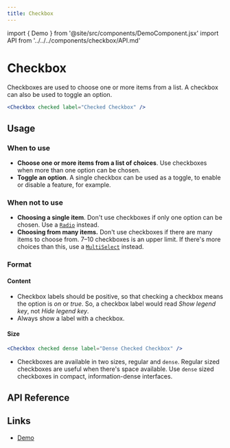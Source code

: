 ```yaml
---
title: Checkbox
---
```


import { Demo } from '@site/src/components/DemoComponent.jsx'
import API from '../../../components/checkbox/API.md'

# Checkbox

Checkboxes are used to choose one or more items from a list. A checkbox can also be used to toggle an option.

<Demo
    path="checkbox--checked"
    args="label:Checked Checkbox"
    height="120px"
/>

```jsx
<Checkbox checked label="Checked Checkbox" />
```

## Usage

### When to use

-   **Choose one or more items from a list of choices**. Use checkboxes when more than one option can be chosen.
-   **Toggle an option**. A single checkbox can be used as a toggle, to enable or disable a feature, for example.

### When not to use

-   **Choosing a single item**. Don't use checkboxes if only one option can be chosen. Use a [`Radio`](radio.md) instead.
-   **Choosing from many items.** Don't use checkboxes if there are many items to choose from. 7–10 checkboxes is an upper limit. If there's more choices than this, use a [`MultiSelect`](select.md) instead.

### Format

#### Content

-   Checkbox labels should be positive, so that checking a checkbox means the option is _on_ or _true_. So, a checkbox label would read _Show legend key_, not _Hide legend key_.
-   Always show a label with a checkbox.

#### Size

<Demo
    path="checkbox--checked-dense"
    args="label:Dense Checked Checkbox"
    height="120px"
/>

```jsx
<Checkbox checked dense label="Dense Checked Checkbox" />
```

-   Checkboxes are available in two sizes, regular and `dense`. Regular sized checkboxes are useful when there's space available. Use `dense` sized checkboxes in compact, information-dense interfaces.

## API Reference

<API />

## Links

-   <a href="/demo/?path=/story/checkbox--default" target="_blank">Demo</a>
